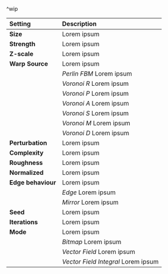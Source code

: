 ^wip

| Setting            | Description                         |
| :----------------- | :---------------------------------- |
| **Size**           | Lorem ipsum                         |
| **Strength**       | Lorem ipsum                         |
| **Z-scale**        | Lorem ipsum                         |
| **Warp Source**    | Lorem ipsum                         |
|                    | *Perlin FBM* Lorem ipsum            |
|                    | *Voronoi R* Lorem ipsum             |
|                    | *Voronoi P* Lorem ipsum             |
|                    | *Voronoi A* Lorem ipsum             |
|                    | *Voronoi S* Lorem ipsum             |
|                    | *Voronoi M* Lorem ipsum             |
|                    | *Voronoi D* Lorem ipsum             |
| **Perturbation**   | Lorem ipsum                         |
| **Complexity**     | Lorem ipsum                         |
| **Roughness**      | Lorem ipsum                         |
| **Normalized**     | Lorem ipsum                         |
| **Edge behaviour** | Lorem ipsum                         |
|                    | *Edge* Lorem ipsum                  |
|                    | *Mirror* Lorem ipsum                |
| **Seed**           | Lorem ipsum                         |
| **Iterations**     | Lorem ipsum                         |
| **Mode**           | Lorem ipsum                         |
|                    | *Bitmap* Lorem ipsum                |
|                    | *Vector Field* Lorem ipsum          |
|                    | *Vector Field Integral* Lorem ipsum |
